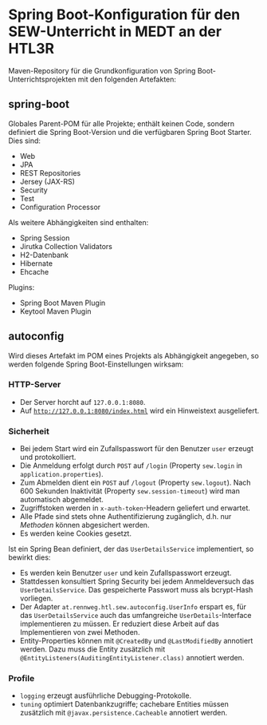 # Spring Boot-Konfiguration für den SEW-Unterricht in MEDT an der HTL3R
Maven-Repository für die Grundkonfiguration von Spring Boot-Unterrichtsprojekten
mit den folgenden Artefakten:

## spring-boot
Globales Parent-POM für alle Projekte; enthält keinen Code, sondern definiert die Spring Boot-Version
und die verfügbaren Spring Boot Starter. Dies sind:
+ Web
+ JPA
+ REST Repositories
+ Jersey (JAX-RS)
+ Security
+ Test
+ Configuration Processor

Als weitere Abhängigkeiten sind enthalten:
+ Spring Session
+ Jirutka Collection Validators
+ H2-Datenbank
+ Hibernate
+ Ehcache

Plugins:
+ Spring Boot Maven Plugin
+ Keytool Maven Plugin

## autoconfig
Wird dieses Artefakt im POM eines Projekts als Abhängigkeit angegeben, so werden 
folgende Spring Boot-Einstellungen wirksam:

### HTTP-Server
+ Der Server horcht auf <code>127.0.0.1:8080</code>.
+ Auf <code>http://127.0.0.1:8080/index.html</code> wird ein Hinweistext ausgeliefert.

### Sicherheit
+ Bei jedem Start wird ein Zufallspasswort für den Benutzer <code>user</code> erzeugt 
und protokolliert.
+ Die Anmeldung erfolgt durch <code>POST</code> auf <code>/login</code>
(Property <code>sew.login</code> in <code>application.properties</code>).
+ Zum Abmelden dient ein <code>POST</code> auf <code>/logout</code> (Property <code>sew.logout</code>).
Nach 600 Sekunden Inaktivität (Property <code>sew.session-timeout</code>) wird man automatisch abgemeldet.
+ Zugriffstoken werden in <code>x-auth-token</code>-Headern geliefert und erwartet.
+ Alle Pfade sind stets ohne Authentifizierung zugänglich, d.h. nur <i>Methoden</i> 
können abgesichert werden.
+ Es werden keine Cookies gesetzt.

Ist ein Spring Bean definiert, der das <code>UserDetailsService</code> implementiert, so bewirkt dies:
+ Es werden kein Benutzer <code>user</code> und kein Zufallspasswort erzeugt.
+ Stattdessen konsultiert Spring Security bei jedem Anmeldeversuch das <code>UserDetailsService</code>. Das
gespeicherte Passwort muss als bcrypt-Hash vorliegen.
+ Der Adapter <code>at.rennweg.htl.sew.autoconfig.UserInfo</code> erspart es, für das 
<code>UserDetailsService</code> auch das umfangreiche <code>UserDetails</code>-Interface
implementieren zu müssen. Er reduziert diese Arbeit auf das Implementieren von zwei Methoden.
+ Entity-Properties können mit <code>@CreatedBy</code> und <code>@LastModifiedBy</code> 
annotiert werden. Dazu muss die Entity zusätzlich mit 
<code>@EntityListeners(AuditingEntityListener.class)</code> annotiert werden.

### Profile
+ <code>logging</code> erzeugt ausführliche Debugging-Protokolle.
+ <code>tuning</code> optimiert Datenbankzugriffe; cachebare Entities müssen zusätzlich mit 
<code>@javax.persistence.Cacheable</code> annotiert werden.


